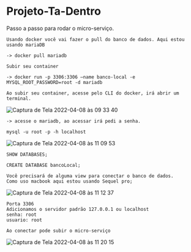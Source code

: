 # Projeto-Ta-Dentro


Passo a passo para rodar o micro-serviço.	
	
	
	Usando docker você vai fazer o pull do banco de dados. Aqui estou usando mariaDB
	
	-> docker pull mariadb
	
	Subir seu container
	
	-> docker run -p 3306:3306 —name banco-local -e MYSQL_ROOT_PASSWORD=root -d mariadb
	
	Ao subir seu container, acesse pelo CLI do docker, irá abrir um terminal.
  
  ![Captura de Tela 2022-04-08 às 09 33 40](https://user-images.githubusercontent.com/77408554/162452749-706f3a68-ca75-42d2-932e-ea602b303d27.png)
	
	-> acesse o mariadb, ao acessar irá pedi a senha.
	
	mysql -u root -p -h localhost
  
  ![Captura de Tela 2022-04-08 às 11 09 53](https://user-images.githubusercontent.com/77408554/162453089-06961737-dc31-4664-805e-6a7c0504525b.png)

	
	SHOW DATABASES;
	
	CREATE DATABASE bancoLocal;
	
	Você precisará de alguma view para conectar o banco de dados.
	Como uso macbook aqui estou usando Sequel pro;
  
  ![Captura de Tela 2022-04-08 às 11 12 37](https://user-images.githubusercontent.com/77408554/162453539-0aa70d00-86e4-47c2-8359-ac42e3448cd0.png)

	
	Porta 3306
	Adicionamos o servidor padrão 127.0.0.1 ou localhost
	senha: root
	usuario: root
	
	Ao conectar pode subir o micro-serviço
	
![Captura de Tela 2022-04-08 às 11 20 15](https://user-images.githubusercontent.com/77408554/162455057-48d60913-d506-4553-96ab-3fb50e6c782e.png)


